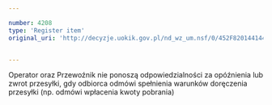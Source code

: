 ```yaml
---

number: 4208
type: 'Register item'
original_uri: 'http://decyzje.uokik.gov.pl/nd_wz_um.nsf/0/452F820144144833C1257B04003E3A24?OpenDocument'


---
```


Operator oraz Przewoźnik nie ponoszą odpowiedzialności za opóźnienia lub zwrot przesyłki, gdy odbiorca odmówi spełnienia warunków doręczenia przesyłki (np. odmówi wpłacenia kwoty pobrania)
